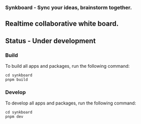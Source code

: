 ### Synkboard - Sync your ideas, brainstorm together.

## Realtime collaborative white board. 
## Status - Under development


### Build

To build all apps and packages, run the following command:

```
cd synkboard
pnpm build
```

### Develop

To develop all apps and packages, run the following command:

```
cd synkboard
pnpm dev
```

